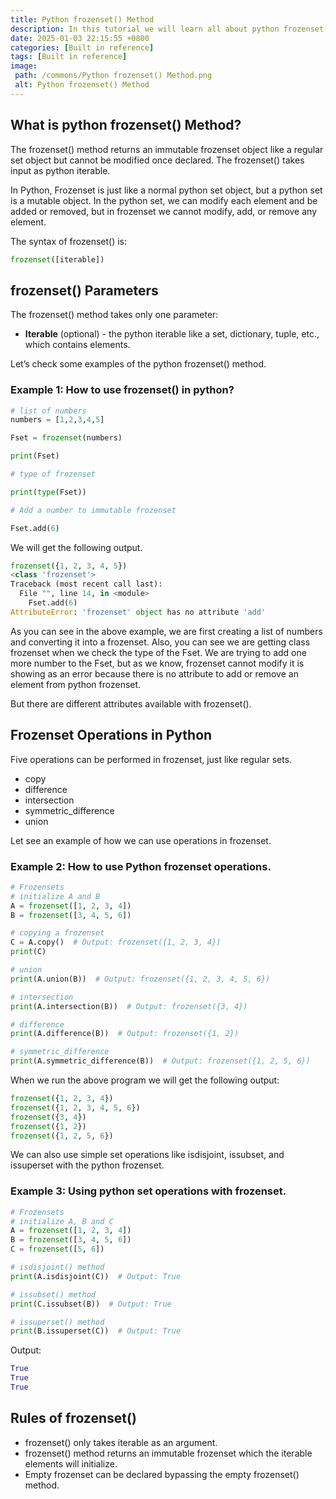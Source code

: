 ```yaml
---
title: Python frozenset() Method
description: In this tutorial we will learn all about python frozenset() metod and its uses.
date: 2025-01-03 22:15:55 +0800
categories: [Built in reference]
tags: [Built in reference]
image:
 path: /commons/Python frozenset() Method.png
 alt: Python frozenset() Method
---
```


## What is python frozenset() Method?

The frozenset() method returns an immutable frozenset object like a regular set object but cannot be modified once declared. The frozenset() takes input as python iterable.

In Python, Frozenset is just like a normal python set object, but a python set is a mutable object. In the python set, we can modify each element and be added or removed, but in frozenset we cannot modify, add, or remove any element.

The syntax of frozenset() is:

```python
frozenset([iterable])

```

<script type="text/javascript">
	atOptions = {
		'key' : '98858c4e91885e00ea9926beee01c03e',
		'format' : 'iframe',
		'height' : 90,
		'width' : 728,
		'params' : {}
	};
</script>
<script type="text/javascript" src="//www.highperformanceformat.com/98858c4e91885e00ea9926beee01c03e/invoke.js"></script>
## frozenset() Parameters

The frozenset() method takes only one parameter:

* **Iterable** (optional) \- the python iterable like a set, dictionary, tuple, etc., which contains elements.

Let’s check some examples of the python frozenset() method.

### Example 1: How to use frozenset() in python?

```python
# list of numbers
numbers = [1,2,3,4,5]

Fset = frozenset(numbers)

print(Fset)

# type of frozenset

print(type(Fset))

# Add a number to immutable frozenset

Fset.add(6)

```

<script type="text/javascript">
	atOptions = {
		'key' : '98858c4e91885e00ea9926beee01c03e',
		'format' : 'iframe',
		'height' : 90,
		'width' : 728,
		'params' : {}
	};
</script>
<script type="text/javascript" src="//www.highperformanceformat.com/98858c4e91885e00ea9926beee01c03e/invoke.js"></script>
We will get the following output.

```python
frozenset({1, 2, 3, 4, 5})
<class 'frozenset'>
Traceback (most recent call last):
  File "", line 14, in <module>
    Fset.add(6)
AttributeError: 'frozenset' object has no attribute 'add'

```

As you can see in the above example, we are first creating a list of numbers and converting it into a frozenset. Also, you can see we are getting class frozenset when we check the type of the Fset. We are trying to add one more number to the Fset, but as we know, frozenset cannot modify it is showing as an error because there is no attribute to add or remove an element from python frozenset.

But there are different attributes available with frozenset().

## Frozenset Operations in Python

Five operations can be performed in frozenset, just like regular sets.

* copy  
* difference  
* intersection   
* symmetric\_difference   
* union   
  


Let see an example of how we can use operations in frozenset.

### Example 2: How to use Python frozenset operations.

```python
# Frozensets
# initialize A and B
A = frozenset([1, 2, 3, 4])
B = frozenset([3, 4, 5, 6])

# copying a frozenset
C = A.copy()  # Output: frozenset({1, 2, 3, 4})
print(C)

# union
print(A.union(B))  # Output: frozenset({1, 2, 3, 4, 5, 6})

# intersection
print(A.intersection(B))  # Output: frozenset({3, 4})

# difference
print(A.difference(B))  # Output: frozenset({1, 2})

# symmetric_difference
print(A.symmetric_difference(B))  # Output: frozenset({1, 2, 5, 6})

```

When we run the above program we will get the following output:

```python
frozenset({1, 2, 3, 4})
frozenset({1, 2, 3, 4, 5, 6})
frozenset({3, 4})
frozenset({1, 2})
frozenset({1, 2, 5, 6})

```

We can also use simple set operations like isdisjoint, issubset, and issuperset with the python frozenset.

### Example 3: Using python set operations with frozenset.

```python
# Frozensets
# initialize A, B and C
A = frozenset([1, 2, 3, 4])
B = frozenset([3, 4, 5, 6])
C = frozenset([5, 6])

# isdisjoint() method
print(A.isdisjoint(C))  # Output: True

# issubset() method
print(C.issubset(B))  # Output: True

# issuperset() method
print(B.issuperset(C))  # Output: True

```
<script type="text/javascript">
	atOptions = {
		'key' : '98858c4e91885e00ea9926beee01c03e',
		'format' : 'iframe',
		'height' : 90,
		'width' : 728,
		'params' : {}
	};
</script>
<script type="text/javascript" src="//www.highperformanceformat.com/98858c4e91885e00ea9926beee01c03e/invoke.js"></script>
Output:

```python
True
True
True

```

## Rules of frozenset() 

* frozenset() only takes iterable as an argument.  
* frozenset() method returns an immutable frozenset which the iterable elements will initialize.  
* Empty frozenset can be declared bypassing the empty frozenset() method.